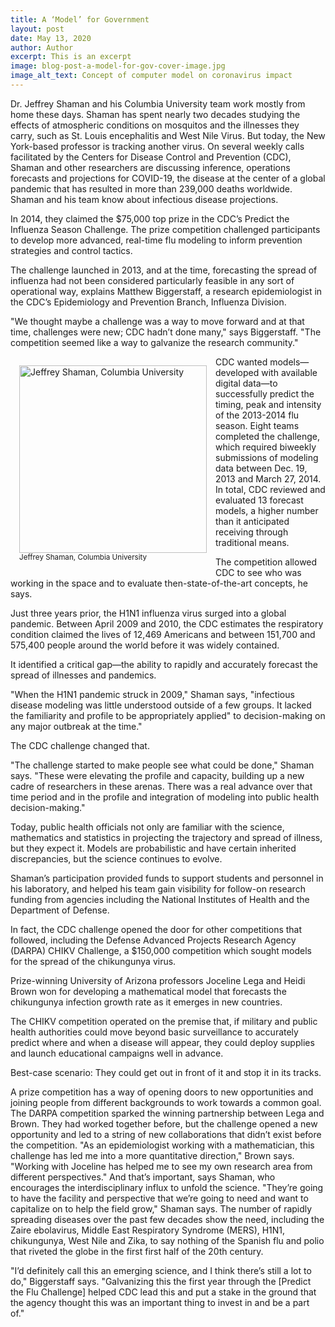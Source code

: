 ```yaml
---
title: A ‘Model’ for Government
layout: post
date: May 13, 2020
author: Author
excerpt: This is an excerpt
image: blog-post-a-model-for-gov-cover-image.jpg
image_alt_text: Concept of computer model on coronavirus impact
---
```

 
Dr. Jeffrey Shaman and his Columbia University team work mostly from home these days. 
Shaman has spent nearly two decades studying the effects of atmospheric conditions on mosquitos and the illnesses they carry, such as St. Louis encephalitis and West Nile Virus. 
But today, the New York-based professor is tracking another virus.
On several weekly calls facilitated by the Centers for Disease Control and Prevention (CDC), Shaman and other researchers are discussing inference, operations forecasts and projections for COVID-19, the disease at the center of a global pandemic that has resulted in more than 239,000 deaths worldwide.
Shaman and his team know about infectious disease projections.

In 2014, they claimed the $75,000 top prize in the CDC’s Predict the Influenza Season Challenge. The prize competition challenged participants to develop more advanced, real-time flu modeling to inform prevention strategies and control tactics.

The challenge launched in 2013, and at the time, forecasting the spread of influenza had not been considered particularly feasible in any sort of operational way, explains Matthew Biggerstaff, a research epidemiologist in the CDC’s Epidemiology and Prevention Branch, Influenza Division.

"We thought maybe a challenge was a way to move forward and at that time, challenges were new; CDC hadn’t done many," says Biggerstaff. "The competition seemed like a way to galvanize the research community."

<figure style="float:left; margin:1em;" >
  <img height="300px" src="{{ site.baseurl }}/assets/netlify-uploads/blog-post-a-model-for-gov-content-image-Jeffrey-Shaman.png" alt="Jeffrey Shaman, Columbia University"/>
  <figcaption style="font-size: smaller;">Jeffrey Shaman, Columbia University</figcaption>
</figure>

CDC wanted models—developed with available digital data—to successfully predict the timing, peak and intensity of the 2013-2014 flu season. Eight teams completed the challenge, which required biweekly submissions of modeling data between Dec. 19, 2013 and March 27, 2014. In total, CDC reviewed and evaluated 13 forecast models, a higher number than it anticipated receiving through traditional means. 

The competition allowed CDC to see who was working in the space and to evaluate then-state-of-the-art concepts, he says.

Just three years prior, the H1N1 influenza virus surged into a global pandemic. Between April 2009 and 2010, the CDC estimates the respiratory condition claimed the lives of 12,469 Americans and between 151,700 and 575,400 people around the world before it was widely contained. 

It identified a critical gap—the ability to rapidly and accurately forecast the spread of illnesses and pandemics.

"When the H1N1 pandemic struck in 2009," Shaman says, "infectious disease modeling was little understood outside of a few groups. It lacked the familiarity and profile to be appropriately applied" to decision-making on any major outbreak at the time."

The CDC challenge changed that. 

"The challenge started to make people see what could be done," Shaman says. "These were elevating the profile and capacity, building up a new cadre of researchers in these arenas. There was a real advance over that time period and in the profile and integration of modeling into public health decision-making."

Today, public health officials not only are familiar with the science, mathematics and statistics in projecting the trajectory and spread of illness, but they expect it. Models are probabilistic and have certain inherited discrepancies, but the science continues to evolve.

Shaman’s participation provided funds to support students and personnel in his laboratory, and helped his team gain visibility for follow-on research funding from agencies including the National Institutes of Health and the Department of Defense.

In fact, the CDC challenge opened the door for other competitions that followed, including the Defense Advanced Projects Research Agency (DARPA) CHIKV Challenge, a $150,000 competition which sought models for the spread of the chikungunya virus.

Prize-winning University of Arizona professors Joceline Lega and Heidi Brown won for developing a mathematical model that forecasts the chikungunya infection growth rate as it emerges in new countries.

The CHIKV competition operated on the premise that, if military and public health authorities could move beyond basic surveillance to accurately predict where and when a disease will appear, they could deploy supplies and launch educational campaigns well in advance. 

Best-case scenario: They could get out in front of it and stop it in its tracks.

A prize competition has a way of opening doors to new opportunities and joining people from different backgrounds to work towards a common goal. The DARPA competition sparked the winning partnership between Lega and Brown. They had worked together before, but the challenge opened a new opportunity and led to a string of new collaborations that didn’t exist before the competition.
"As an epidemiologist working with a mathematician, this challenge has led me into a more quantitative direction," Brown says. "Working with Joceline has helped me to see my own research area from different perspectives."
And that’s important, says Shaman, who encourages the interdisciplinary influx to unfold the science.
"They’re going to have the facility and perspective that we’re going to need and want to capitalize on to help the field grow," Shaman says. 
The number of rapidly spreading diseases over the past few decades show the need, including the Zaire ebolavirus, Middle East Respiratory Syndrome (MERS), H1N1, chikungunya, West Nile and Zika, to say nothing of the Spanish flu and polio that riveted the globe in the first first half of the 20th century. 

"I’d definitely call this an emerging science, and I think there’s still a lot to do," Biggerstaff says. "Galvanizing this the first year through the [Predict the Flu Challenge] helped CDC lead this and put a stake in the ground that the agency thought this was an important thing to invest in and be a part of."
